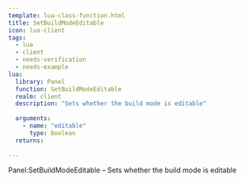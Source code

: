 ```yaml
---
template: lua-class-function.html
title: SetBuildModeEditable
icon: lua-client
tags:
  - lua
  - client
  - needs-verification
  - needs-example
lua:
  library: Panel
  function: SetBuildModeEditable
  realm: client
  description: "Sets whether the build mode is editable"
  
  arguments:
    - name: "editable"
      type: boolean
  returns:
    
---
```


<div class="lua__search__keywords">
Panel:SetBuildModeEditable &#x2013; Sets whether the build mode is editable
</div>
